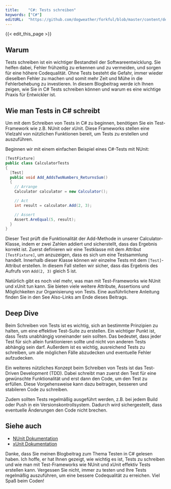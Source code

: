 ```yaml
---
title:    "C#: Tests schreiben"
keywords: ["C#"]
editURL:  "https://github.com/dogweather/forkful/blob/master/content/de/c-sharp/writing-tests.md"
---
```


{{< edit_this_page >}}

## Warum
Tests schreiben ist ein wichtiger Bestandteil der Softwareentwicklung. Sie helfen dabei, Fehler frühzeitig zu erkennen und zu vermeiden, und sorgen für eine höhere Codequalität. Ohne Tests besteht die Gefahr, immer wieder dieselben Fehler zu machen und somit mehr Zeit und Mühe in die Fehlerbehebung zu investieren. In diesem Blogbeitrag werde ich Ihnen zeigen, wie Sie in C# Tests schreiben können und warum es eine wichtige Praxis für Entwickler ist.

## Wie man Tests in C# schreibt
Um mit dem Schreiben von Tests in C# zu beginnen, benötigen Sie ein Test-Framework wie z.B. NUnit oder xUnit. Diese Frameworks stellen eine Vielzahl von nützlichen Funktionen bereit, um Tests zu erstellen und auszuführen.

Beginnen wir mit einem einfachen Beispiel eines C#-Tests mit NUnit:
```C#
[TestFixture]
public class CalculatorTests
{
  [Test]
  public void Add_AddsTwoNumbers_ReturnsSum()
  {
    // Arrange
    Calculator calculator = new Calculator();

    // Act
    int result = calculator.Add(2, 3);

    // Assert
    Assert.AreEqual(5, result);
  }
}
```
Dieser Test prüft die Funktionalität der Add-Methode in unserer Calculator-Klasse, indem er zwei Zahlen addiert und sicherstellt, dass das Ergebnis korrekt ist. Zuerst definieren wir eine Testklasse mit dem Attribut `[TestFixture]`, um anzuzeigen, dass es sich um eine Testsammlung handelt. Innerhalb dieser Klasse können wir einzelne Tests mit dem `[Test]`-Attribut erstellen. In diesem Fall stellen wir sicher, dass das Ergebnis des Aufrufs von `Add(2, 3)` gleich 5 ist.

Natürlich gibt es noch viel mehr, was man mit Test-Frameworks wie NUnit und xUnit tun kann. Sie bieten viele weitere Attribute, Assertions und Möglichkeiten zur Organisierung von Tests. Eine ausführlichere Anleitung finden Sie in den See Also-Links am Ende dieses Beitrags.

## Deep Dive
Beim Schreiben von Tests ist es wichtig, sich an bestimmte Prinzipien zu halten, um eine effektive Test-Suite zu erstellen. Ein wichtiger Punkt ist, dass Tests unabhängig voneinander sein sollten. Das bedeutet, dass jeder Test für sich allein funktionieren sollte und nicht von anderen Tests abhängig sein darf. Außerdem ist es wichtig, ausreichend Tests zu schreiben, um alle möglichen Fälle abzudecken und eventuelle Fehler aufzudecken.

Ein weiteres nützliches Konzept beim Schreiben von Tests ist das Test-Driven Development (TDD). Dabei schreibt man zuerst den Test für eine gewünschte Funktionalität und erst dann den Code, um den Test zu erfüllen. Diese Vorgehensweise kann dazu beitragen, besseren und stabileren Code zu schreiben.

Zudem sollten Tests regelmäßig ausgeführt werden, z.B. bei jedem Build oder Push in ein Versionskontrollsystem. Dadurch wird sichergestellt, dass eventuelle Änderungen den Code nicht brechen.

## Siehe auch
- [NUnit Dokumentation](https://docs.nunit.org/)
- [xUnit Dokumentation](https://xunit.net/)

Danke, dass Sie meinen Blogbeitrag zum Thema Testen in C# gelesen haben. Ich hoffe, er hat Ihnen gezeigt, wie wichtig es ist, Tests zu schreiben und wie man mit Test-Frameworks wie NUnit und xUnit effektiv Tests erstellen kann. Vergessen Sie nicht, immer zu testen und Ihre Tests regelmäßig auszuführen, um eine bessere Codequalität zu erreichen. Viel Spaß beim Coden!